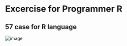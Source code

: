 # Excercise for Programmer R
## 57 case for R language
![image](https://user-images.githubusercontent.com/49467005/136321778-ea1d6d13-31cc-4284-9a9f-960e13e27371.png)

